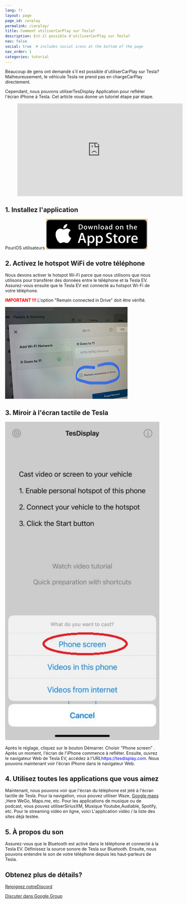 ```yaml
---
lang: fr
layout: page
page_id: carplay
permalink: /carplay/
title: Comment utiliserCarPlay sur Tesla?
description: Est-il possible d'utiliserCarPlay sur Tesla?
nav: false
social: true  # includes social icons at the bottom of the page
nav_order: 1
categories: tutorial
---
```


Beaucoup de gens ont demandé s'il est possible d'utiliserCarPlay sur Tesla? Malheureusement, le véhicule Tesla ne prend pas en chargeCarPlay directement.

Cependant, nous pouvons utiliserTesDisplay Application pour refléter l'écran iPhone à Tesla. Cet article vous donne un tutoriel étape par étape.

<!-- blank line -->
<figure class= "video-container" >
  <iframe width= "540"  height= "303"  src= "https://www.youtube.com/embed/7gpRzQRM3uk"  frameborder= "0"  allowfullscreen= "true" > </iframe>
</figure>
<!-- blank line -->

## 1. Installez l'application
PouriOS utilisateurs
<a id = "appstore"  href = "https://apps.apple.com/app/tesdisplay-screen-mirror/id6469987744" >
  <img src= "/assets/img/app-store-badge.png"  height= "100px" >
</a>

## 2. Activez le hotspot WiFi de votre téléphone
<p> Nous devons activer le hotspot Wi-Fi parce que nous utilisons que nous utilisons pour transférer des données entre le téléphone et la Tesla EV.
Assurez-vous ensuite que le Tesla EV est connecté au hotspot Wi-Fi de votre téléphone. </p>
<p><span style= "color: red" > <b> IMPORTANT !!! </b></span> L'option "Remain connected in Drive"  doit être vérifié. </p>
<img src= "/assets/img/wifi-connected.jpg"  height= "300px" >

## 3. Miroir à l'écran tactile de Tesla
<p style= "text-align: center;" >
<img src= "/assets/img/iphone-screen.jpg"  alt= "The start choice of TesDisplay app"  width= "540px" >
</p>
Après le réglage, cliquez sur le bouton Démarrer. Choisir "Phone screen" . Après un moment, l'écran de l'iPhone commence à refléter.
Ensuite, ouvrez le navigateur Web de Tesla EV, accédez à l'URL<span style= "color:blue" >https://tesdisplay.com</span>. Nous pouvons maintenant voir l'écran iPhone dans le navigateur Web.

## 4. Utilisez toutes les applications que vous aimez
Maintenant, nous pouvons voir que l'écran du téléphone est jeté à l'écran tactile de Tesla.
Pour la navigation, vous pouvez utiliser <un href = "/waze" >Waze</a>, <a href = "/gmap" > Google maps </a>,Here WeGo, Maps.me, etc.
Pour les applications de musique ou de podcast, vous pouvez utiliserSiriusXM, Musique Youtube,Audiable, Spotify, etc.
Pour le streaming vidéo en ligne, voici <un href = "/sites" > L'application vidéo / la liste des sites </a> déjà testée.

## 5. À propos du son
Assurez-vous que le Bluetooth est activé dans le téléphone et connecté à la Tesla EV.
Définissez la source sonore de Tesla sur Bluetooth.
Ensuite, nous pouvons entendre le son de votre téléphone depuis les haut-parleurs de Tesla.

## Obtenez plus de détails?
<p> <a href = "https://discord.gg/Tvbs9uWcN9"  cible = "_blank" > Rejoignez notreDiscord</a> </p>
<p> <a href = "https://groups.google.com/g/tesla-display"  cible = "_blank" > Discuter dans Google Group </a> </p>

